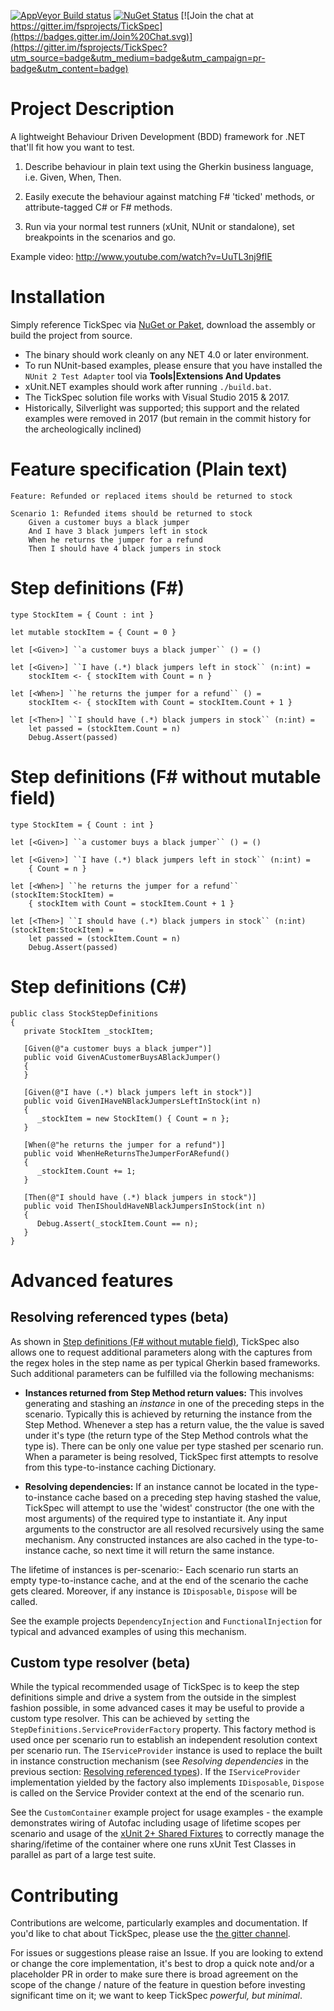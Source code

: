 [![AppVeyor Build status](https://ci.appveyor.com/api/projects/status/github/fsprojects/tickspec?branch=master&svg=true)](https://ci.appveyor.com/project/sergey-tihon/tickspec/branch/master)
[![NuGet Status](https://img.shields.io/nuget/v/TickSpec.svg?style=flat)](https://www.nuget.org/packages/TickSpec/)
[![Join the chat at https://gitter.im/fsprojects/TickSpec](https://badges.gitter.im/Join%20Chat.svg)](https://gitter.im/fsprojects/TickSpec?utm_source=badge&utm_medium=badge&utm_campaign=pr-badge&utm_content=badge)

# Project Description

A lightweight Behaviour Driven Development (BDD) framework for .NET that'll fit how you want to test.

1. Describe behaviour in plain text using the Gherkin business language, i.e. Given, When, Then.

2. Easily execute the behaviour against matching F# 'ticked' methods, or attribute-tagged C# or F# methods.

3. Run via your normal test runners (xUnit, NUnit or standalone), set breakpoints in the scenarios and go.

Example video: http://www.youtube.com/watch?v=UuTL3nj9fIE

# Installation

Simply reference TickSpec via [NuGet or Paket](https://www.nuget.org/packages/TickSpec/), download the assembly or build the project from source.

- The binary should work cleanly on any NET 4.0 or later environment.
- To run NUnit-based examples, please ensure that you have installed the `NUnit 2 Test Adapter` tool via **Tools|Extensions And Updates**
- xUnit.NET examples should work after running `./build.bat`.
- The TickSpec solution file works with Visual Studio 2015 & 2017. 
- Historically, Silverlight was supported; this support and the related examples were removed in 2017 (but remain in the commit history for the archeologically inclined)

# Feature specification (Plain text)

```
Feature: Refunded or replaced items should be returned to stock

Scenario 1: Refunded items should be returned to stock
    Given a customer buys a black jumper
    And I have 3 black jumpers left in stock
    When he returns the jumper for a refund
    Then I should have 4 black jumpers in stock
```

# Step definitions (F#)

```
type StockItem = { Count : int }

let mutable stockItem = { Count = 0 }

let [<Given>] ``a customer buys a black jumper`` () = ()

let [<Given>] ``I have (.*) black jumpers left in stock`` (n:int) =
    stockItem <- { stockItem with Count = n }

let [<When>] ``he returns the jumper for a refund`` () =
    stockItem <- { stockItem with Count = stockItem.Count + 1 }

let [<Then>] ``I should have (.*) black jumpers in stock`` (n:int) =
    let passed = (stockItem.Count = n)
    Debug.Assert(passed)
```

# Step definitions (F# without mutable field)

```
type StockItem = { Count : int }

let [<Given>] ``a customer buys a black jumper`` () = ()
      
let [<Given>] ``I have (.*) black jumpers left in stock`` (n:int) =
    { Count = n }
      
let [<When>] ``he returns the jumper for a refund`` (stockItem:StockItem) =
    { stockItem with Count = stockItem.Count + 1 }
      
let [<Then>] ``I should have (.*) black jumpers in stock`` (n:int) (stockItem:StockItem) =
    let passed = (stockItem.Count = n)
    Debug.Assert(passed)
```

# Step definitions (C#)

```
public class StockStepDefinitions
{
   private StockItem _stockItem;

   [Given(@"a customer buys a black jumper")]
   public void GivenACustomerBuysABlackJumper()
   {
   }

   [Given(@"I have (.*) black jumpers left in stock")]
   public void GivenIHaveNBlackJumpersLeftInStock(int n)
   {
      _stockItem = new StockItem() { Count = n };
   }

   [When(@"he returns the jumper for a refund")]
   public void WhenHeReturnsTheJumperForARefund()
   {
      _stockItem.Count += 1;
   }

   [Then(@"I should have (.*) black jumpers in stock")]
   public void ThenIShouldHaveNBlackJumpersInStock(int n)
   {
      Debug.Assert(_stockItem.Count == n);
   }
}
```

# Advanced features

## Resolving referenced types (beta)

As shown in [Step definitions (F# without mutable field)](#step-definitions-f-without-mutable-field), TickSpec also allows one to request additional parameters along with the captures from the regex holes in the step name as per typical Gherkin based frameworks. Such additional parameters can be fulfilled via the following mechanisms:
* **Instances returned from Step Method return values:** This involves generating and stashing an _instance_ in one of the preceding steps in the scenario. Typically this is achieved by returning the instance from the Step Method. Whenever a step has a return value, the the value is saved under it's type (the return type of the Step Method controls what the type is). There can be only one value per type stashed per scenario run. When a parameter is being resolved, TickSpec first attempts to resolve from this type-to-instance caching Dictionary.

* **Resolving dependencies:** If an instance cannot be located in the type-to-instance cache based on a preceding step having stashed the value, TickSpec will attempt to use the 'widest' constructor (the one with the most arguments) of the required type to instantiate it. Any input arguments to the constructor are all resolved recursively using the same mechanism. Any constructed instances are also cached in the type-to-instance cache, so next time it will return the same instance.

The lifetime of instances is per-scenario:- Each scenario run starts an empty type-to-instance cache, and at the end of the scenario the cache gets cleared. Moreover, if any instance is `IDisposable`, `Dispose` will be called.

See the example projects `DependencyInjection` and `FunctionalInjection` for typical and advanced examples of using this mechanism.

## Custom type resolver (beta)

While the typical recommended usage of TickSpec is to keep the step definitions simple and drive a system from the outside in the simplest fashion possible, in some advanced cases it may be useful to provide a custom type resolver. This can be achieved by `set`ting the `StepDefinitions.ServiceProviderFactory` property. This factory method is used once per scenario run to establish an independent resolution context per scenario run. The `IServiceProvider` instance is used to replace the built in instance construction mechanism (see _Resolving dependencies_ in the previous section: [Resolving referenced types](#resolving-referenced-types-beta)). If the `IServiceProvider` implementation yielded by the factory also implements `IDisposable`, `Dispose` is called on the Service Provider context at the end of the scenario run.

See the `CustomContainer` example project for usage examples - the example demonstrates wiring of Autofac including usage of lifetime scopes per scenario and usage of the [xUnit 2+ Shared Fixtures](https://xunit.github.io/docs/shared-context.html) to correctly manage the sharing/ifetime of the container where one runs xUnit Test Classes in parallel as part of a large test suite.

# Contributing

Contributions are welcome, particularly examples and documentation. If you'd like to chat about TickSpec, please use the [the gitter channel](https://gitter.im/fsprojects/TickSpec).

For issues or suggestions please raise an Issue. If you are looking to extend or change the core implementation, it's best to drop a quick note and/or a placeholder PR in order to make sure there is broad agreement on the scope of the change / nature of the feature in question before investing significant time on it; we want to keep TickSpec _powerful, but minimal_.